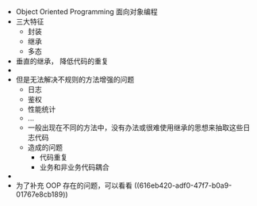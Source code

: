 - Object Oriented Programming 面向对象编程
- 三大特征
	- 封装
	- 继承
	- 多态
- 垂直的继承， 降低代码的重复
-
- 但是无法解决不规则的方法增强的问题
	- 日志
	- 鉴权
	- 性能统计
	- ...
	- 一般出现在不同的方法中，没有办法或很难使用继承的思想来抽取这些日志代码
	- 造成的问题
		- 代码重复
		- 业务和非业务代码耦合
-
- 为了补充 OOP 存在的问题，可以看看 ((616eb420-adf0-47f7-b0a9-01767e8cb189))